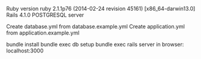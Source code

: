 Ruby version ruby 2.1.1p76 (2014-02-24 revision 45161) [x86_64-darwin13.0]
Rails 4.1.0
POSTGRESQL server

Create database.yml from database.example.yml
Create application.yml from application.example.yml

bundle install
bundle exec db setup
bundle exec rails server
in browser: localhost:3000
